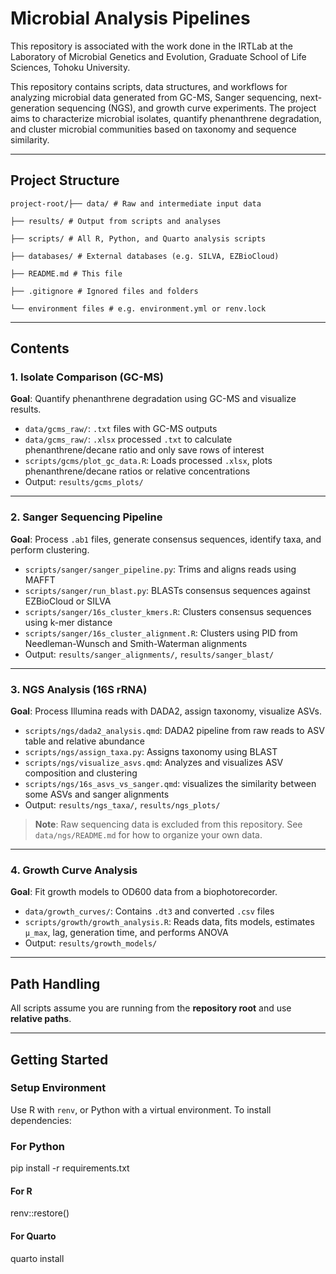 # Microbial Analysis Pipelines

This repository is associated with the work done in the IRTLab at the Laboratory of Microbial Genetics and Evolution, Graduate School of Life Sciences, Tohoku University.

This repository contains scripts, data structures, and workflows for analyzing microbial data generated from GC-MS, Sanger sequencing, next-generation sequencing (NGS), and growth curve experiments. The project aims to characterize microbial isolates, quantify phenanthrene degradation, and cluster microbial communities based on taxonomy and sequence similarity.

------------------------------------------------------------------------

## Project Structure

`project-root/├── data/ # Raw and intermediate input data`

`├── results/ # Output from scripts and analyses`

`├── scripts/ # All R, Python, and Quarto analysis scripts`

`├── databases/ # External databases (e.g. SILVA, EZBioCloud)`

`├── README.md # This file`

`├── .gitignore # Ignored files and folders`

`└── environment files # e.g. environment.yml or renv.lock`

------------------------------------------------------------------------

## Contents

### 1. Isolate Comparison (GC-MS)

**Goal**: Quantify phenanthrene degradation using GC-MS and visualize results.

-   `data/gcms_raw/`: `.txt` files with GC-MS outputs
-   `data/gcms_raw/`: `.xlsx` processed `.txt` to calculate phenanthrene/decane ratio and only save rows of interest
-   `scripts/gcms/plot_gc_data.R`: Loads processed `.xlsx`, plots phenanthrene/decane ratios or relative concentrations
-   Output: `results/gcms_plots/`

------------------------------------------------------------------------

### 2. Sanger Sequencing Pipeline

**Goal**: Process `.ab1` files, generate consensus sequences, identify taxa, and perform clustering.

-   `scripts/sanger/sanger_pipeline.py`: Trims and aligns reads using MAFFT
-   `scripts/sanger/run_blast.py`: BLASTs consensus sequences against EZBioCloud or SILVA
-   `scripts/sanger/16s_cluster_kmers.R`: Clusters consensus sequences using k-mer distance
-   `scripts/sanger/16s_cluster_alignment.R`: Clusters using PID from Needleman-Wunsch and Smith-Waterman alignments
-   Output: `results/sanger_alignments/`, `results/sanger_blast/`

------------------------------------------------------------------------

### 3. NGS Analysis (16S rRNA)

**Goal**: Process Illumina reads with DADA2, assign taxonomy, visualize ASVs.

-   `scripts/ngs/dada2_analysis.qmd`: DADA2 pipeline from raw reads to ASV table and relative abundance
-   `scripts/ngs/assign_taxa.py`: Assigns taxonomy using BLAST
-   `scripts/ngs/visualize_asvs.qmd`: Analyzes and visualizes ASV composition and clustering
-   `scripts/ngs/16s_asvs_vs_sanger.qmd`: visualizes the similarity between some ASVs and sanger alignments
-   Output: `results/ngs_taxa/`, `results/ngs_plots/`

> **Note**: Raw sequencing data is excluded from this repository. See `data/ngs/README.md` for how to organize your own data.

------------------------------------------------------------------------

### 4. Growth Curve Analysis

**Goal**: Fit growth models to OD600 data from a biophotorecorder.

-   `data/growth_curves/`: Contains `.dt3` and converted `.csv` files
-   `scripts/growth/growth_analysis.R`: Reads data, fits models, estimates `μ_max`, lag, generation time, and performs ANOVA
-   Output: `results/growth_models/`

------------------------------------------------------------------------

## Path Handling

All scripts assume you are running from the **repository root** and use **relative paths**.

------------------------------------------------------------------------

## Getting Started

### Setup Environment

Use R with `renv`, or Python with a virtual environment. To install dependencies:

### For Python

pip install -r requirements.txt

#### For R

renv::restore()

#### For Quarto

quarto install

